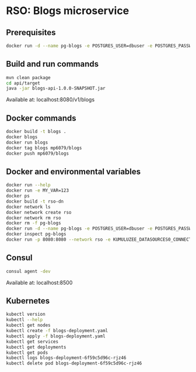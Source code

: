 # RSO: Blogs microservice

## Prerequisites

```bash
docker run -d --name pg-blogs -e POSTGRES_USER=dbuser -e POSTGRES_PASSWORD=postgres -e POSTGRES_DB=blogs -p 5432:5432 postgres:13
```

## Build and run commands
```bash
mvn clean package
cd api/target
java -jar blogs-api-1.0.0-SNAPSHOT.jar
```
Available at: localhost:8080/v1/blogs

## Docker commands
```bash
docker build -t blogs .   
docker blogs
docker run blogs    
docker tag blogs mp6079/blogs   
docker push mp6079/blogs  
```

## Docker and environmental variables 
```bash
docker run --help
docker run -e MY_VAR=123
docker ps
docker build -t rso-dn
docker network ls
docker network create rso
docker network rm rso
docker rm -f pg-blogs
docker run -d --name pg-blogs -e POSTGRES_USER=dbuser -e POSTGRES_PASSWORD=postgres -e POSTGRES_DB=image-metadata -p 5432:5432 --network rso postgres:13
docker inspect pg-blogs
docker run -p 8080:8080 --network rso -e KUMULUZEE_DATASOURCES0_CONNECTIONURL=jdbc:postgresql://pg-blogs:5432/blogs rso-dn
```

## Consul
```bash
consul agent -dev
```
Available at: localhost:8500


## Kubernetes
```bash
kubectl version
kubectl --help
kubectl get nodes
kubectl create -f blogs-deployment.yaml 
kubectl apply -f blogs-deployment.yaml 
kubectl get services 
kubectl get deployments
kubectl get pods
kubectl logs blogs-deployment-6f59c5d96c-rjz46
kubectl delete pod blogs-deployment-6f59c5d96c-rjz46
```
